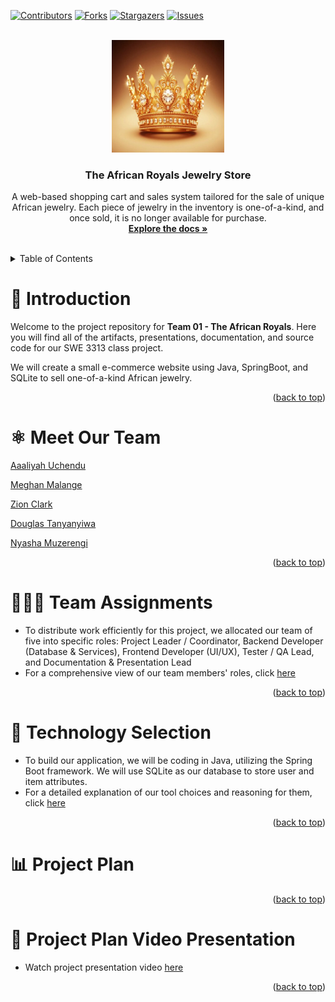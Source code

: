 <a id="readme-top"></a>

[![Contributors][contributors-shield]][contributors-url]
[![Forks][forks-shield]][forks-url]
[![Stargazers][stars-shield]][stars-url]
[![Issues][issues-shield]][issues-url]



<br />
<div align="center">
  <a href="https://github.com/Meghanmalange/swe-3313-fall-2025-team-01">
    <img src="img/GoldCrown.JPG" width="180" height="180"/>
  </a>

  <h3 align="center">The African Royals Jewelry Store</h3>

  <p align="center">
    A web-based shopping cart and sales system tailored for the sale of unique African jewelry. Each piece of jewelry in the inventory is one-of-a-kind, and once sold, it is no longer available for purchase.
    <br />
    <a href="https://github.com/Meghanmalange/swe-3313-fall-2025-team-01"><strong>Explore the docs »</strong></a>
    <br />
    <br />
  </p>
</div>


<!-- TABLE OF CONTENTS -->
<details>
  <summary>Table of Contents</summary>
  <ol>
    <li><a href="#introduction">Introduction</a></li>
    <li><a href="#meet-our-team">Meet Our Team</a></li>
    <li><a href="#team-assignments">Team Assignmment</a></li>
    <li><a href="#tech-stack">Tech Stack</a></li>
    <li><a href="#project-plan">Project Plan</a></li>
    <li><a href="#project-plan-video-presentation">Project Plan Video Presentation</a></li>
  </ol>
</details>


# :book: Introduction

Welcome to the project repository for **Team 01 - The African Royals**. Here you will find all of the artifacts, presentations, documentation, and source code for our SWE 3313 class project.

We will create a small e-commerce website using Java, SpringBoot, and SQLite to sell one-of-a-kind African jewelry.

<p align="right">(<a href="#readme-top">back to top</a>)</p>


# :atom_symbol: Meet Our Team

[Aaaliyah Uchendu](./project-plan/resumes/Aaliyah_Resume.md/)

[Meghan Malange](./project-plan/resumes/Meghan_Resume.md/)

[Zion Clark](./project-plan/resumes/Zion_Resume.md/)

[Douglas Tanyanyiwa](./project-plan/resumes/Douglas_Resume.md/)

[Nyasha Muzerengi](./project-plan/resumes/Nyasha_Resume.md/)

<p align="right">(<a href="#readme-top">back to top</a>)</p>


# :people_holding_hands: Team Assignments

- To distribute work efficiently for this project, we allocated our team of five into specific roles: Project Leader / Coordinator, 
Backend Developer (Database & Services), Frontend Developer (UI/UX),  Tester / QA Lead, and Documentation & Presentation Lead
- For a comprehensive view of our team members' roles, click [here](./project-plan/team-assignments/README.md/)
  
<p align="right">(<a href="#readme-top">back to top</a>)</p>


# :link: Technology Selection

- To build our application, we will be coding in Java, utilizing the Spring Boot framework. We will use SQLite as our database to store user and item attributes.
- For a detailed explanation of our tool choices and reasoning for them, click [here](./project-plan/technology-selection/README.md/)

<p align="right">(<a href="#readme-top">back to top</a>)</p>


# :bar_chart: Project Plan


<p align="right">(<a href="#readme-top">back to top</a>)</p>


# :movie_camera: Project Plan Video Presentation
- Watch project presentation video [here](https://www.loom.com/share/a04db9b23f6e470ebd6952a73105ab56?sid=b12b09db-2c36-48de-80d7-f6bb64b91035)


<p align="right">(<a href="#readme-top">back to top</a>)</p>


<!-- MARKDOWN LINKS & IMAGES -->
<!-- https://www.markdownguide.org/basic-syntax/#reference-style-links -->
[contributors-shield]: https://img.shields.io/github/contributors/Meghanmalange/swe-3313-fall-2025-team-01.svg?style=for-the-badge
[contributors-url]: https://github.com/Meghanmalange/swe-3313-fall-2025-team-01/graphs/contributors
[forks-shield]: https://img.shields.io/github/forks/Meghanmalange/swe-3313-fall-2025-team-01.svg?style=for-the-badge
[forks-url]: https://github.com/Meghanmalange/swe-3313-fall-2025-team-01/network/members
[stars-shield]: https://img.shields.io/github/stars/Meghanmalange/swe-3313-fall-2025-team-01.svg?style=for-the-badge
[stars-url]: https://github.com/Meghanmalange/swe-3313-fall-2025-team-01/stargazers
[issues-shield]: https://img.shields.io/github/issues/Meghanmalange/swe-3313-fall-2025-team-01.svg?style=for-the-badge
[issues-url]: https://github.com/Meghanmalange/swe-3313-fall-2025-team-01/issues
